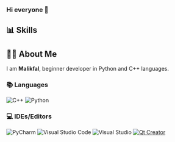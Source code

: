 ### Hi everyone 👋

## 📊 Skills

## 🧑🏻‍ About Me

I am **Malikfal**, beginner developer in Python and C++ languages.

### 📚 Languages

![C++](https://img.shields.io/badge/c++-%2300599C.svg?style=for-the-badge&logo=c%2B%2B&logoColor=white)
![Python](https://img.shields.io/badge/python-3670A0?style=for-the-badge&logo=python&logoColor=ffdd54)

### 💻 IDEs/Editors

![PyCharm](https://img.shields.io/badge/pycharm-143?style=for-the-badge&logo=pycharm&logoColor=black&color=black&labelColor=yellow)
![Visual Studio Code](https://img.shields.io/badge/Visual%20Studio%20Code-0078d7.svg?style=for-the-badge&logo=visual-studio-code&logoColor=white)
![Visual Studio](https://img.shields.io/badge/Visual%20Studio-5C2D91.svg?style=for-the-badge&logo=visual-studio&logoColor=white)
[![Qt Creator](https://img.shields.io/badge/-Qt_Creator-41cd52?logo=QtCreator&style=flat)](https://qt.io/ide/)


<!--
**Malikfal/Malikfal** is a ✨ _special_ ✨ repository because its `README.md` (this file) appears on your GitHub profile.

Here are some ideas to get you started:

- 🔭 I’m currently working on ...
- 🌱 I’m currently learning ...
- 👯 I’m looking to collaborate on ...
- 🤔 I’m looking for help with ...
- 💬 Ask me about ...
- 📫 How to reach me: ...
- 😄 Pronouns: ...
- ⚡ Fun fact: ...
-->
